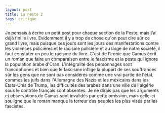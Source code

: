 ```yaml
---
layout: post
title: La Peste 2
tags: critique
---
```


Je pensais à écrire un petit post pour chaque section de la Peste, mais j'ai
déjà fini le livre. Evidemment il y a trop de chose qu'on peut dire sûr ce
grand livre, mais puisque ces jours sont les jours des manifestations contre les
violences policières et le racisme policière et au large de notre société, il 
faut constater un peu le racisme du livre. C'est de l'ironie que Camus écrit 
un roman que faire un comparaison entre le fascisme et la peste qui ignore 
la population arabe d'Oran. L'intégralité des personnages sont francophones
et bien que le fascisme inflige la plupart de ses souffrances sûr les gens
que ne sont pas considérés comme une vrai partie de l'état, commes les juifs
dans l'Allemagne des Nazis et les méxicains dans les Etats-Unis de Trump,
les difficultés des arabes dans une ville de l'algérie sous le contrôle 
français sont absentes. Je ne dirais pas que les arguments et observations 
de Camus sont invalidés par cette omission, mais celle-ci souligne que
le roman manque la terreur des peuples les plus visés par les fascistes.
